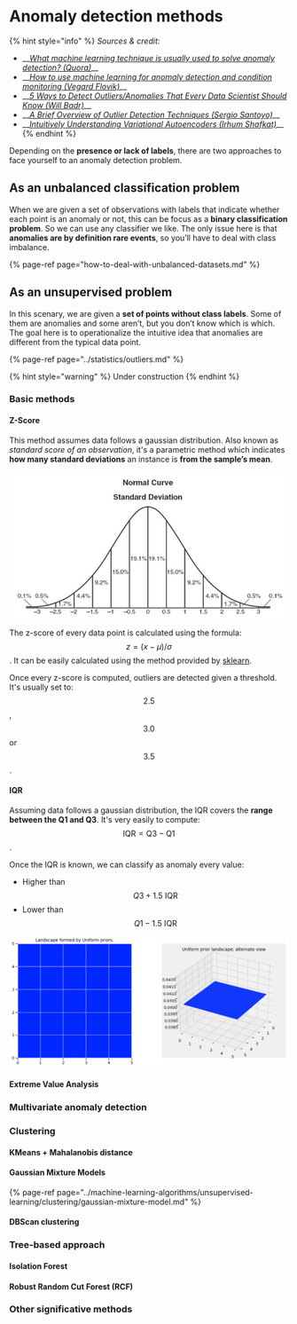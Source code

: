 # Anomaly detection methods

{% hint style="info" %}
_Sources & credit:_

* \_\_[_What machine learning technique is usually used to solve anomaly detection? \(Quora\)_](https://www.quora.com/What-machine-learning-technique-is-usually-used-to-solve-anomaly-detection)\_\_
* \_\_[_How to use machine learning for anomaly detection and condition monitoring \(Vegard Flovik\)_](https://towardsdatascience.com/how-to-use-machine-learning-for-anomaly-detection-and-condition-monitoring-6742f82900d7)\_\_
* \_\_[_5 Ways to Detect Outliers/Anomalies That Every Data Scientist Should Know \(Will Badr\)_](https://towardsdatascience.com/5-ways-to-detect-outliers-that-every-data-scientist-should-know-python-code-70a54335a623)\_\_
* \_\_[_A Brief Overview of Outlier Detection Techniques \(Sergio Santoyo\)_](https://towardsdatascience.com/a-brief-overview-of-outlier-detection-techniques-1e0b2c19e561)\_\_
* \_\_[_Intuitively Understanding Variational Autoencoders \(Irhum Shafkat\)_](https://towardsdatascience.com/intuitively-understanding-variational-autoencoders-1bfe67eb5daf)\_\_
{% endhint %}

Depending on the **presence or lack of labels**, there are two approaches to face yourself to an anomaly detection problem.

## As an unbalanced classification problem

When we are given a set of observations with labels that indicate whether each point is an anomaly or not, this can be focus as a **binary classification problem**. So we can use any classifier we like. The only issue here is that **anomalies are by definition rare events**, so you’ll have to deal with class imbalance.

{% page-ref page="how-to-deal-with-unbalanced-datasets.md" %}

## As an unsupervised problem

In this scenary, we are given  a **set of points without class labels**. Some of them are anomalies and some aren’t, but you don’t know which is which. The goal here is to operationalize the intuitive idea that anomalies are different from the typical data point.

{% page-ref page="../statistics/outliers.md" %}

{% hint style="warning" %}
Under construction
{% endhint %}

### Basic methods

#### Z-Score

This method assumes data follows a gaussian distribution. Also known as _standard score of an observation_, it's a parametric method which indicates **how many standard deviations** an instance is **from the sample’s mean**.

![](../../.gitbook/assets/image%20%2831%29.png)

The z-score of every data point is calculated using the formula: $$z = (x-\mu)/\sigma$$. It can be easily calculated using the method provided by [sklearn](https://docs.scipy.org/doc/scipy-0.17.0/reference/generated/scipy.stats.zscore.html).

Once every z-score is computed, outliers are detected given a threshold. It's usually set to: $$2.5$$, $$3.0$$ or $$3.5$$.

#### IQR

Assuming data follows a gaussian distribution, the IQR covers the **range between the Q1 and Q3**. It's very easily to compute: $$\text{IQR} = \text{Q3} - \text{Q1}$$.

Once the IQR is known, we can classify as anomaly every value:

* Higher than $$Q3 + 1.5 \text{ IQR}$$
* Lower than $$Q1 - 1.5 \text{ IQR}$$

![Credit: Wikipedia](../../.gitbook/assets/image%20%2828%29.png)

#### Extreme Value Analysis

### Multivariate anomaly detection

### Clustering

#### KMeans + Mahalanobis distance

#### Gaussian Mixture Models

{% page-ref page="../machine-learning-algorithms/unsupervised-learning/clustering/gaussian-mixture-model.md" %}

#### DBScan clustering

### Tree-based approach

#### Isolation Forest

#### Robust Random Cut Forest \(RCF\)

### Other significative methods



